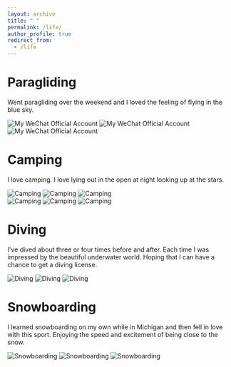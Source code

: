 ```yaml
---
layout: archive
title: " "
permalink: /life/
author_profile: true
redirect_from:
  - /life
---
```


Paragliding
======
Went paragliding over the weekend and I loved the feeling of flying in the blue sky.

![My WeChat Official Account](/images/paragliding1.jpeg)
![My WeChat Official Account](/images/paragliding2.jpeg)
![My WeChat Official Account](/images/paragliding3.jpeg)  

Camping
======
I love camping. I love lying out in the open at night looking up at the stars.

![Camping](/images/Camping1.jpeg)
![Camping](/images/Camping2.jpeg)
![Camping](/images/Camping3.jpeg)  
![Camping](/images/Camping4.jpeg)
![Camping](/images/Camping5.jpeg)
![Camping](/images/Camping6.jpeg) 

Diving
======
I've dived about three or four times before and after. Each time I was impressed by the beautiful underwater world. Hoping that I can have a chance to get a diving license.

![Diving](/images/Diving1.jpeg)
![Diving](/images/Diving2.jpeg)
![Diving](/images/Diving3.jpeg)  

Snowboarding
======
I learned snowboarding on my own while in Michigan and then fell in love with this sport. Enjoying the speed and excitement of being close to the snow.

![Snowboarding](/images/Snowboarding1.jpeg)
![Snowboarding](/images/Snowboarding2.jpeg)
![Snowboarding](/images/Snowboarding3.jpeg)
